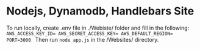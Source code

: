 # Nodejs, Dynamodb, Handlebars Site #
To run locally, create .env file in ./Webiste/ folder and fill in the following:
``AWS_ACCESS_KEY_ID=
AWS_SECRET_ACCESS_KEY=
AWS_DEFAULT_REGION=
PORT=3000
``
Then run ``node app.js`` in the /Websites/ directory.

